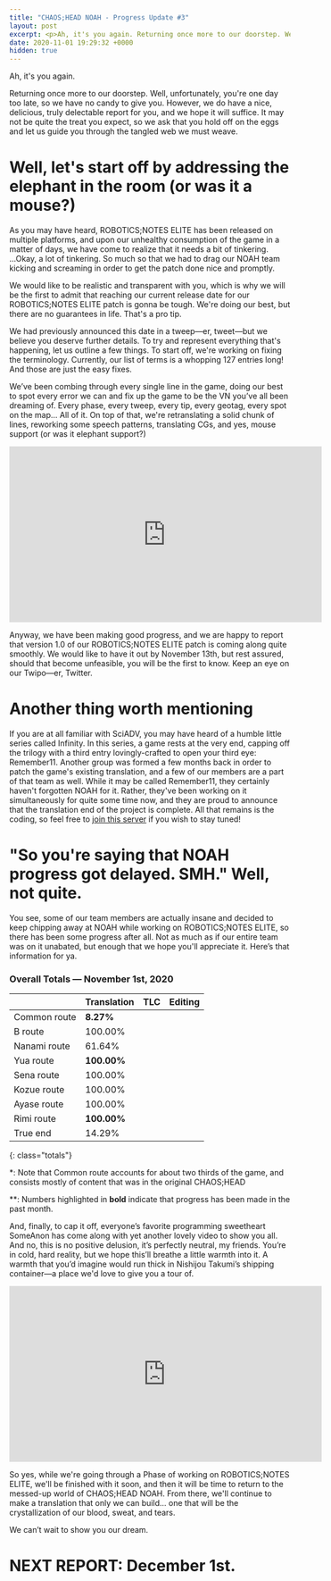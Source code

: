 ```yaml
---
title: "CHAOS;HEAD NOAH - Progress Update #3"
layout: post
excerpt: <p>Ah, it's you again. Returning once more to our doorstep. Well, unfortunately, you're one day too late, so we have no candy to give you. However, we do have a nice, delicious, truly delectable report for you, and we hope it will suffice. It may not be quite the treat you expect, so we ask that you hold off on the eggs and let us guide you through the tangled web we must weave.</p>
date: 2020-11-01 19:29:32 +0000
hidden: true
---
```


Ah, it's you again. 

Returning once more to our doorstep. Well, unfortunately, you're one day too late, so we have no candy to give you. However, we do have a nice, delicious, truly delectable report for you, and we hope it will suffice. It may not be quite the treat you expect, so we ask that you hold off on the eggs and let us guide you through the tangled web we must weave.

# Well, let's start off by addressing the elephant in the room (or was it a mouse?)

As you may have heard, ROBOTICS;NOTES ELITE has been released on multiple platforms, and upon our unhealthy consumption of the game in a matter of days, we have come to realize that it needs a bit of tinkering. ...Okay, a lot of tinkering. So much so that we had to drag our NOAH team kicking and screaming in order to get the patch done nice and promptly. 

We would like to be realistic and transparent with you, which is why we will be the first to admit that reaching our current release date for our ROBOTICS;NOTES ELITE patch is gonna be tough. We're doing our best, but there are no guarantees in life. That's a pro tip. 

We had previously announced this date in a tweep—er, tweet—but we believe you deserve further details. To try and represent everything that's happening, let us outline a few things. To start off, we're working on fixing the terminology. Currently, our list of terms is a whopping 127 entries long! And those are just the easy fixes.

We’ve been combing through every single line in the game, doing our best to spot every error we can and fix up the game to be the VN you’ve all been dreaming of. Every phase, every tweep, every tip, every geotag, every spot on the map... All of it. On top of that, we're retranslating a solid chunk of lines, reworking some speech patterns, translating CGs, and yes, mouse support (or was it elephant support?)

<div class="youtube-wrapper"><iframe width="560" height="315" src="https://www.youtube-nocookie.com/embed/CxHhW5Um6MI" frameborder="0" allow="accelerometer; autoplay; encrypted-media; gyroscope; picture-in-picture" allowfullscreen></iframe></div>

Anyway, we have been making good progress, and we are happy to report that version 1.0 of our ROBOTICS;NOTES ELITE patch is coming along quite smoothly. We would like to have it out by November 13th, but rest assured, should that become unfeasible, you will be the first to know. Keep an eye on our Twipo—er, Twitter.

# Another thing worth mentioning

If you are at all familiar with SciADV, you may have heard of a humble little series called Infinity. In this series, a game rests at the very end, capping off the trilogy with a third entry lovingly-crafted to open your third eye: Remember11. Another group was formed a few months back in order to patch the game's existing translation, and a few of our members are a part of that team as well. While it may be called Remember11, they certainly haven't forgotten NOAH for it. Rather, they've been working on it simultaneously for quite some time now, and they are proud to announce that the translation end of the project is complete. All that remains is the coding, so feel free to [join this server](https://discord.gg/zAySJjQ) if you wish to stay tuned!

# "So you're saying that NOAH progress got delayed. SMH." Well, not quite. 

You see, some of our team members are actually insane and decided to keep chipping away at NOAH while working on ROBOTICS;NOTES ELITE, so there has been some progress after all. Not as much as if our entire team was on it unabated, but enough that we hope you'll appreciate it. Here’s that information for ya.

### Overall Totals — November 1st, 2020

|              | **Translation** | **TLC** | **Editing** |
| ------------ | --------------- | ------- | ----------- |
| Common route | **8.27%**       |         |             |
| B route      | 100.00%         |         |             |
| Nanami route | 61.64%          |         |             |
| Yua route    | **100.00%**     |         |             |
| Sena route   | 100.00%         |         |             |
| Kozue route  | 100.00%         |         |             |
| Ayase route  | 100.00%         |         |             |
| Rimi route   | **100.00%**     |         |             |
| True end     | 14.29%          |         |             |
{: class="totals"}

\*: Note that Common route accounts for about two thirds of the game, and consists mostly of content that was in the original CHAOS;HEAD

\*\*: Numbers highlighted in **bold** indicate that progress has been made in the past month.

And, finally, to cap it off, everyone’s favorite programming sweetheart SomeAnon has come along with yet another lovely video to show you all. And no, this is no positive delusion, it’s perfectly neutral, my friends. You’re in cold, hard reality, but we hope this’ll breathe a little warmth into it. A warmth that you’d imagine would run thick in Nishijou Takumi’s shipping container—a place we'd love to give you a tour of.

<div class="youtube-wrapper"><iframe width="560" height="315" src="https://www.youtube-nocookie.com/embed/jmwUSim5LDM" frameborder="0" allow="accelerometer; autoplay; encrypted-media; gyroscope; picture-in-picture" allowfullscreen></iframe></div>

So yes, while we're going through a Phase of working on ROBOTICS;NOTES ELITE, we'll be finished with it soon, and then it will be time to return to the messed-up world of CHAOS;HEAD NOAH. From there, we'll continue to make a translation that only we can build... one that will be the crystallization of our blood, sweat, and tears. 

We can’t wait to show you our dream.

# NEXT REPORT: December 1st.